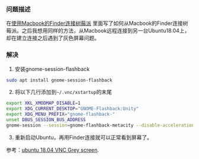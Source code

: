 ### 问题描述
在[使用Macbook的Finder连接树莓派](https://s-annie.github.io/tech/raspberrypi/2021/06/19/Raspberry-Pi-用访达连接树莓派桌面.html)
里面写了如何从Macbook的Finder连接树莓派。之后我想用同样的方法，从Macbook远程连接到另一台Ubuntu18.04上，却在建立连接之后遇到了灰色屏幕问题。

### 解决
1. 安装gnome-session-flashback
```bash
sudo apt install gnome-session-flashback
```

2. 将以下几行添加到`~/.vnc/xstartup`的末尾
```bash
export XKL_XMODMAP_DISABLE=1
export XDG_CURRENT_DESKTOP="GNOME-Flashback:Unity"
export XDG_MENU_PREFIX="gnome-flashback-"
unset DBUS_SESSION_BUS_ADDRESS
gnome-session --session=gnome-flashback-metacity --disable-acceleration-check --debug &
```
3. 重新启动Ubuntu，再用Finder连接就可以正常看到屏幕了。

参考：[ubuntu 18.04 VNC Grey screen](https://askubuntu.com/questions/1205687/ubuntu-18-04-vnc-grey-screen). 
